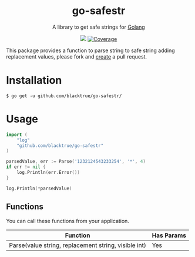 <h1 align="center">
  go-safestr
</h1>

<p align="center">
  A library to get safe strings for <a href="https://golang.org/">Golang</a>
</p>

<p align="center">
  <a href="https://app.travis-ci.com/github/blacktrue/go-safestr"><img src="https://app.travis-ci.com/blacktrue/go-safestr.svg?branch=main"></a>
  <a href="https://codecov.io/gh/blacktrue/go-safestr">
    <img alt="Coverage" src="https://codecov.io/gh/blacktrue/go-safestr/branch/main/graphs/badge.svg?branch=main">
  </a>
</p>

This package provides a function to parse string to safe string adding replacement values, please fork and [create](https://github.com/blacktrue/go-safestr/pulls) a pull request.

# Installation
```
$ go get -u github.com/blacktrue/go-safestr/
```

# Usage
```go
import (
	"log"
	"github.com/blacktrue/go-safestr"
)

parsedValue, err := Parse('1232124543233254', '*', 4)
if err != nil {
	log.Println(err.Error())
}

log.Println(*parsedValue)
```

## Functions
You can call these functions from your application.

| Function                                                  | Has Params |
| --------------------------------------------------------- | ---------- |
| Parse(value string, replacement string, visible int)                                      | Yes |
